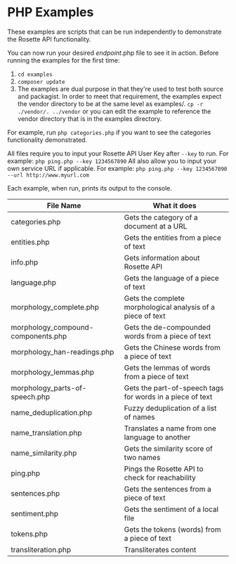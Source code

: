 PHP Examples
============

These examples are scripts that can be run independently to demonstrate the Rosette API functionality.

You can now run your desired _endpoint_.php file to see it in action.  Before running the examples
for the first time:

1. ```cd examples```
2. ```composer update```
3. The examples are dual purpose in that they're used to test both source and packagist. In order to meet that requirement, the examples expect the vendor directory to be at the same level as examples/.
```cp -r ./vendor/. ../vendor``` or you can edit the example to reference the vendor directory that is in the examples directory.

For example, run `php categories.php` if you want to see the categories functionality demonstrated.

All files require you to input your Rosette API User Key after `--key` to run.
For example: `php ping.php --key 1234567890`
All also allow you to input your own service URL if applicable.
For example: `php ping.php --key 1234567890 --url http://www.myurl.com`


Each example, when run, prints its output to the console.

| File Name                     | What it does                                          |
| -------------                 |-------------                                        |
| categories.php                    | Gets the category of a document at a URL              |
| entities.php                      | Gets the entities from a piece of text                |
| info.php                          | Gets information about Rosette API                    |
| language.php                      | Gets the language of a piece of text                  |
| morphology_complete.php               | Gets the complete morphological analysis of a piece of text|
| morphology_compound-components.php    | Gets the de-compounded words from a piece of text     |
| morphology_han-readings.php           | Gets the Chinese words from a piece of text           |
| morphology_lemmas.php                 | Gets the lemmas of words from a piece of text         |
| morphology_parts-of-speech.php        | Gets the part-of-speech tags for words in a piece of text |
| name_deduplication.php               | Fuzzy deduplication of a list of names  |
| name_translation.php               | Translates a name from one language to another        |
| name_similarity.php                  | Gets the similarity score of two names                |
| ping.php                          | Pings the Rosette API to check for reachability       |
| sentences.php                     | Gets the sentences from a piece of text               |
| sentiment.php                     | Gets the sentiment of a local file                    |
| tokens.php                        | Gets the tokens (words) from a piece of text          |
| transliteration.php               | Transliterates content |

